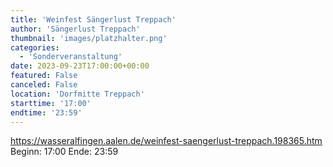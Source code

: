 ```yaml
---
title: 'Weinfest Sängerlust Treppach'
author: 'Sängerlust Treppach'
thumbnail: 'images/platzhalter.png'
categories:
  - 'Sonderveranstaltung'
date: 2023-09-23T17:00:00+00:00
featured: False
canceled: False
location: 'Dorfmitte Treppach'
starttime: '17:00'
endtime: '23:59'
---
```

https://wasseralfingen.aalen.de/weinfest-saengerlust-treppach.198365.htm
Beginn: 17:00
 Ende: 23:59